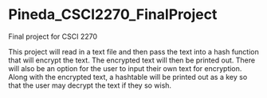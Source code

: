 # Pineda_CSCI2270_FinalProject
Final project for CSCI 2270

This project will read in a text file and then pass the text into a hash function that will encrypt the text. The encrypted text will then be printed out. There will also be an option for the user to input their own text for encryption. Along with the encrypted text, a hashtable will be printed out as a key so that the user may decrypt the text if they so wish.
